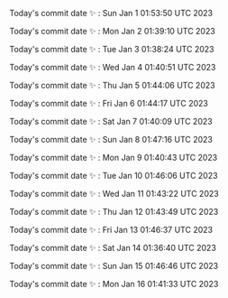 Today's commit date ✨ : Sun Jan 1 01:53:50 UTC 2023 

Today's commit date ✨ : Mon Jan 2 01:39:10 UTC 2023 

Today's commit date ✨ : Tue Jan 3 01:38:24 UTC 2023 

Today's commit date ✨ : Wed Jan 4 01:40:51 UTC 2023 

Today's commit date ✨ : Thu Jan 5 01:44:06 UTC 2023 

Today's commit date ✨ : Fri Jan 6 01:44:17 UTC 2023 

Today's commit date ✨ : Sat Jan 7 01:40:09 UTC 2023 

Today's commit date ✨ : Sun Jan 8 01:47:16 UTC 2023 

Today's commit date ✨ : Mon Jan 9 01:40:43 UTC 2023 

Today's commit date ✨ : Tue Jan 10 01:46:06 UTC 2023 

Today's commit date ✨ : Wed Jan 11 01:43:22 UTC 2023 

Today's commit date ✨ : Thu Jan 12 01:43:49 UTC 2023 

Today's commit date ✨ : Fri Jan 13 01:46:37 UTC 2023 

Today's commit date ✨ : Sat Jan 14 01:36:40 UTC 2023 

Today's commit date ✨ : Sun Jan 15 01:46:46 UTC 2023 

Today's commit date ✨ : Mon Jan 16 01:41:33 UTC 2023 

